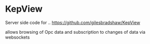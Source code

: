 # KepView

Server side code for .. https://github.com/gilesbradshaw/KepView

allows browsing of Opc data and subscription to changes of data via websockets
